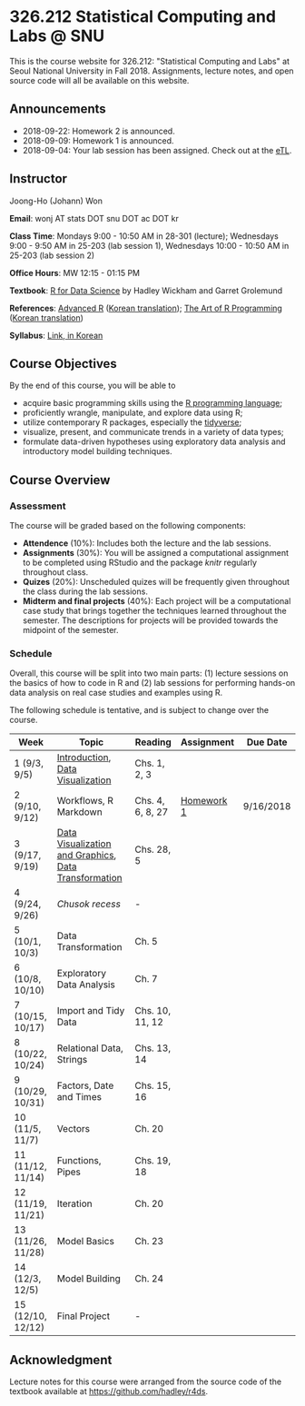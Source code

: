 # 326.212 Statistical Computing and Labs @ SNU

This is the course website for 326.212: "Statistical Computing and Labs" at Seoul National University in Fall 2018. Assignments, lecture notes, and open source code will all be available on this website.

## Announcements

* 2018-09-22: Homework 2 is announced.
* 2018-09-09: Homework 1 is announced.
* 2018-09-04: Your lab session has been assigned. Check out at the [eTL](http://etl.snu.ac.kr).

## Instructor 

Joong-Ho (Johann) Won

**Email**: wonj AT stats DOT snu DOT ac DOT kr

**Class Time**: Mondays 9:00 - 10:50 AM in 28-301 (lecture);
    Wednesdays 9:00 - 9:50 AM in 25-203 (lab session 1),
    Wednesdays 10:00 - 10:50 AM in 25-203 (lab session 2)

**Office Hours**: MW 12:15 - 01:15 PM

**Textbook**: [R for Data Science](http://r4ds.had.co.nz/index.html) by Hadley Wickham and Garret Grolemund

**References**: [Advanced R](http://adv-r.had.co.nz/) ([Korean translation](http://jpub.tistory.com/792)); 
    [The Art of R Programming](https://nostarch.com/artofr.htm) ([Korean translation](http://www.acornpub.co.kr/book/r-programming))

**Syllabus**: [Link, in Korean](./syllabus2018.pdf)

## Course Objectives

By the end of this course, you will be able to

- acquire basic programming skills using the [R programming language](https://www.r-project.org);
- proficiently wrangle, manipulate, and explore data using R;
- utilize contemporary R packages, especially the [tidyverse](https://www.tidyverse.org);
- visualize, present, and communicate trends in a variety of data types;
- formulate data-driven hypotheses using exploratory data analysis and introductory model building techniques.

## Course Overview

### Assessment

The course will be graded based on the following components:

- **Attendence** (10%): Includes both the lecture and the lab sessions.
- **Assignments** (30%): You will be assigned a computational assignment to be completed using RStudio and the package *knitr* regularly throughout class. 
- **Quizes** (20%): Unscheduled quizes will be frequently given throughout the class during the lab sessions.
- **Midterm and final projects** (40%): Each project will be a computational case study that brings together the techniques learned throughout the semester. The descriptions for projects will be provided towards the midpoint of the semester.

### Schedule

Overall, this course will be split into two main parts: (1) lecture sessions on the basics of how to code in R and (2) lab sessions for performing hands-on data analysis on real case studies and examples using R.

The following schedule is tentative, and is subject to change over the course.

| Week | Topic | Reading | Assignment | Due Date |
|---| --- | --- | --- | --- |
| 1 (9/3, 9/5)      | [Introduction](./lectures/01-intro.html), [Data Visualization](./lectures/02-visualization.html) | Chs. 1, 2, 3 |   |  |
| 2 (9/10, 9/12)    | Workflows, R Markdown | Chs. 4, 6, 8, 27 | [Homework 1](./hw/hw1.html) | 9/16/2018  |
| 3 (9/17, 9/19)    | [Data Visualization and Graphics](./lectures/02-visualization.html), [Data Transformation](./lectures/03-transformation.html) | Chs. 28, 5 |  |  |
| 4 (9/24, 9/26)    | *Chusok recess* | - |  |  |
| 5 (10/1, 10/3)    | Data Transformation | Ch. 5 |  |  |
| 6 (10/8, 10/10)   | Exploratory Data Analysis | Ch. 7 |  |  |
| 7 (10/15, 10/17)  | Import and Tidy Data | Chs. 10, 11, 12 |  |  |
| 8 (10/22, 10/24)  | Relational Data, Strings | Chs. 13, 14 |  |  |
| 9 (10/29, 10/31)  | Factors, Date and Times | Chs. 15, 16 |  |  |
| 10 (11/5, 11/7)   | Vectors | Ch. 20 |  |  |
| 11 (11/12, 11/14) | Functions, Pipes | Chs. 19, 18 |  |  |
| 12 (11/19, 11/21) | Iteration | Ch. 20 |  |  |
| 13 (11/26, 11/28) | Model Basics | Ch. 23 |  |  |
| 14 (12/3, 12/5)   | Model Building | Ch. 24 |  |  |
| 15 (12/10, 12/12) | Final Project | - |  |  |


## Acknowledgment
Lecture notes for this course were arranged from the source code of the textbook available at <https://github.com/hadley/r4ds>.
